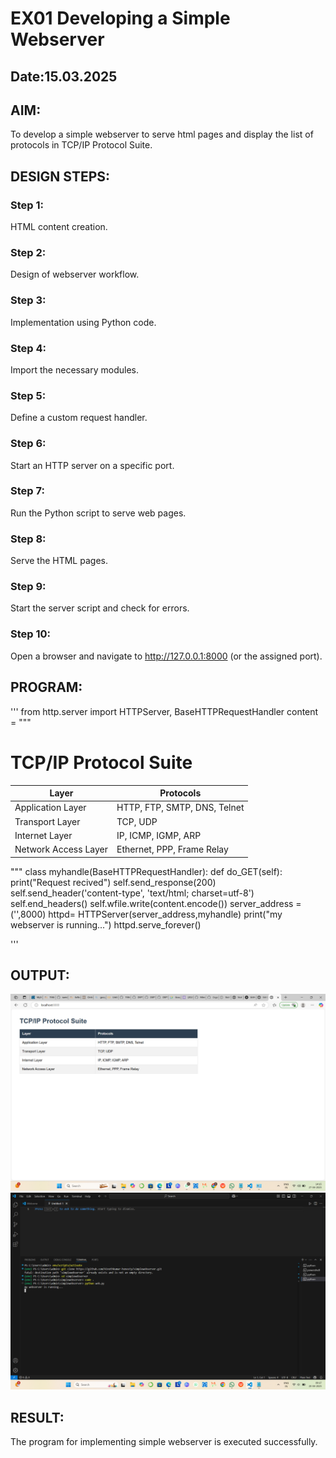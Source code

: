 # EX01 Developing a Simple Webserver
## Date:15.03.2025

## AIM:
To develop a simple webserver to serve html pages and display the list of protocols in TCP/IP Protocol Suite.

## DESIGN STEPS:
### Step 1: 
HTML content creation.

### Step 2:
Design of webserver workflow.

### Step 3:
Implementation using Python code.

### Step 4:
Import the necessary modules.

### Step 5:
Define a custom request handler.

### Step 6:
Start an HTTP server on a specific port.

### Step 7:
Run the Python script to serve web pages.

### Step 8:
Serve the HTML pages.

### Step 9:
Start the server script and check for errors.

### Step 10:
Open a browser and navigate to http://127.0.0.1:8000 (or the assigned port).

## PROGRAM:
'''
from http.server import HTTPServer, BaseHTTPRequestHandler
content = """
 <!-- index.html -->
<!DOCTYPE html>
<html lang="en">
<head>
    <meta charset="UTF-8">
    <title>TCP/IP Protocol Suite</title>
</head>
<body>
    <h1>TCP/IP Protocol Suite</h1>
    <table>
        <thead>
            <tr>
                <th>Layer</th>
                <th>Protocols</th>
            </tr>
        </thead>
        <tbody>
            <tr>
                <td>Application Layer</td>
                <td>HTTP, FTP, SMTP, DNS, Telnet</td>
            </tr>
            <tr>
                <td>Transport Layer</td>
                <td>TCP, UDP</td>
            </tr>
            <tr>
                <td>Internet Layer</td>
                <td>IP, ICMP, IGMP, ARP</td>
            </tr>
            <tr>
                <td>Network Access Layer</td>
                <td>Ethernet, PPP, Frame Relay</td>
            </tr>
        </tbody>
    </table>
</body>
</html>

"""
class myhandle(BaseHTTPRequestHandler):
    def do_GET(self):
        print("Request recived")
        self.send_response(200)
        self.send_header('content-type', 'text/html; charset=utf-8')
        self.end_headers()
        self.wfile.write(content.encode())
server_address = ('',8000)
httpd= HTTPServer(server_address,myhandle)
print("my webserver is running...")
httpd.serve_forever()

'''



## OUTPUT:
![alt text](<Screenshot (188).png>)
![alt text](<Screenshot (176).png>)
## RESULT:
The program for implementing simple webserver is executed successfully.
